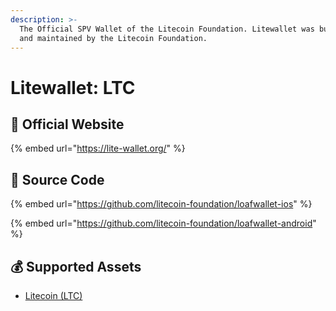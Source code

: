 ```yaml
---
description: >-
  The Official SPV Wallet of the Litecoin Foundation. Litewallet was built by
  and maintained by the Litecoin Foundation.
---
```


# Litewallet: LTC

## :rocket: Official Website

{% embed url="https://lite-wallet.org/" %}

## :bookmark_tabs: Source Code

{% embed url="https://github.com/litecoin-foundation/loafwallet-ios" %}

{% embed url="https://github.com/litecoin-foundation/loafwallet-android" %}

## :moneybag: Supported Assets

* [Litecoin (LTC)](../../coins/ltc/)

